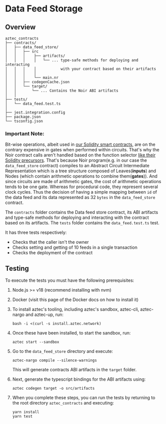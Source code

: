 # Data Feed Storage

## Overview

```text
aztec_contracts
├── contracts/
│   ├── data_feed_store/
│   │   ├── src
│   │   │    ├── artifacts/
│   │   │    │   └── ... type-safe methods for deploying and interacting
│   │   │    │           with your contract based on their artifacts
│   │   │    │
│   │   │    └── main.nr
│   │   ├── codegenCache.json
│   │   └── target/
│   │       └── ... Contains the Noir ABI artifacts
│   │
├── tests/
│   └── data_feed.test.ts
│
├── jest.integration.config
├── package.json
└── tsconfig.json
```

### Important Note:

Bit-wise operations, albeit used in [our Solidity smart contracts](https://github.com/blocksense-network/blocksense/tree/main/libs/contracts), are on the contrary expensive in gates when performed within circuits. That's why the Noir contract calls aren't handled based on the function selector [like their Solidity precursors](https://github.com/blocksense-network/blocksense/tree/main/libs/contracts#calls). That's because Noir program(e.g. in our case the `data_feed_store` contract) compiles to an Abstract Circuit Intermediate Representation which is a tree structure composed of Leaves(**inputs**) and Nodes (which contain arithmetic operations to combine them(**gates**)). And since circuits are made of arithmetic gates, the cost of arithmetic operations tends to be one gate. Whereas for procedural code, they represent several clock cycles. Thus the decision of having a simple mapping between `id` of the data feed and its data represented as 32 `bytes` in the `data_feed_store` contract.

The `contracts` folder contains the Data feed store contract, its ABI artifacts and type-safe methods for deploying and interacting with the contract based on its artifacts. The `tests` folder contains the `data_feed.test.ts` test.

It has three tests respectively:

- Checks that the caller isn't the owner
- Checks setting and getting of 10 feeds in a single transaction
- Checks the deployment of the contract

## Testing

To execute the tests you must have the following prerequisites:

1.  Node.js >= v18 (recommend installing with nvm)
2.  Docker (visit this page of the Docker docs on how to install it)
3.  To install aztec's tooling, including aztec's sandbox, aztec-cli, aztec-nargo and aztec-up, run:

        bash -i <(curl -s install.aztec.network)

4.  Once these have been installed, to start the sandbox, run:

        aztec start --sandbox

5.  Go to the `data_feed_store` directory and execute:

        aztec-nargo compile --silence-warnings

    This will generate contracts ABI artifacts in the `target` folder.

6.  Next, generate the typescript bindings for the ABI artifacts using:

        aztec codegen target -o src/artifacts

7.  When you complete these steps, you can run the tests by returning to the root directory `aztec_contracts` and executing:

        yarn install
        yarn test
